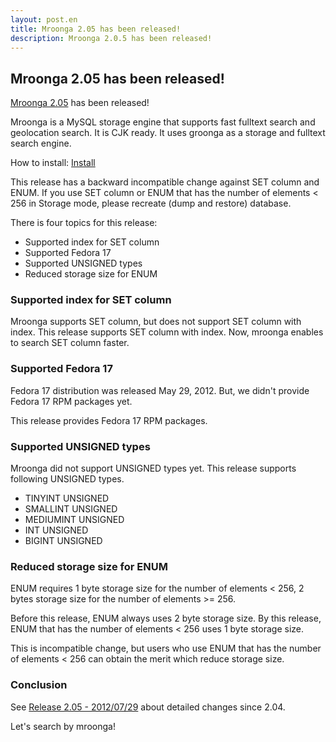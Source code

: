 ```yaml
---
layout: post.en
title: Mroonga 2.05 has been released!
description: Mroonga 2.0.5 has been released!
---
```

## Mroonga 2.05 has been released!

[Mroonga 2.05](/docs/news.html#release-2-05) has been released!

Mroonga is a MySQL storage engine that supports fast fulltext search and
geolocation search. It is CJK ready. It uses groonga as a storage and
fulltext search engine.

How to install: [Install](/docs/install.html)

This release has a backward incompatible change against SET column and
ENUM.
If you use SET column or ENUM that has the number of elements &lt; 256
in Storage mode, please recreate (dump and restore) database.

There is four topics for this release:

-   Supported index for SET column
-   Supported Fedora 17
-   Supported UNSIGNED types
-   Reduced storage size for ENUM

### Supported index for SET column

Mroonga supports SET column, but does not support SET column with
index.
This release supports SET column with index. Now, mroonga enables to
search SET column faster.

### Supported Fedora 17

Fedora 17 distribution was released May 29, 2012. But, we didn't provide
Fedora 17 RPM packages yet.

This release provides Fedora 17 RPM packages.

### Supported UNSIGNED types

Mroonga did not support UNSIGNED types yet.
This release supports following UNSIGNED types.

-   TINYINT UNSIGNED
-   SMALLINT UNSIGNED
-   MEDIUMINT UNSIGNED
-   INT UNSIGNED
-   BIGINT UNSIGNED

### Reduced storage size for ENUM

ENUM requires 1 byte storage size for the number of elements &lt; 256, 2
bytes storage size for the number of elements &gt;= 256.

Before this release, ENUM always uses 2 byte storage size.
By this release, ENUM that has the number of elements &lt; 256 uses 1
byte storage size.

This is incompatible change, but users who use ENUM that has the number
of elements &lt; 256 can obtain the merit which reduce storage size.

### Conclusion

See [Release 2.05 - 2012/07/29](/docs/news.html#release-2-05) about
detailed changes since 2.04.

Let's search by mroonga!
